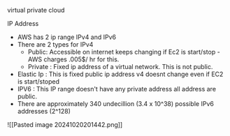 virtual private cloud

IP Address 
- AWS has 2 ip range IPv4 and IPv6
- There are 2 types for IPv4
  - Public: Accessible on internet keeps changing if Ec2 is start/stop
	    - AWS charges .005$/ hr for this.
  - Private : Fixed ip address of a virtual network. This is not public.
- Elastic Ip : This is fixed public ip address v4 doesnt change even if EC2 is start/stoped
- IPV6 : This IP range doesn't have any private address all address are public.
- There are approximately 340 undecillion (3.4 x 10^38) possible IPv6 addresses (2^128)


![[Pasted image 20241020201442.png]]
